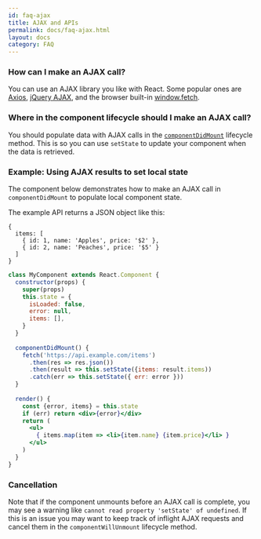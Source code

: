 ```yaml
---
id: faq-ajax
title: AJAX and APIs
permalink: docs/faq-ajax.html
layout: docs
category: FAQ
---
```


### How can I make an AJAX call?

You can use an AJAX library you like with React. Some popular ones are [Axios](https://github.com/axios/axios), [jQuery AJAX](https://api.jquery.com/jQuery.ajax/), and the browser built-in [window.fetch](https://developer.mozilla.org/en-US/docs/Web/API/Fetch_API).

### Where in the component lifecycle should I make an AJAX call?

You should populate data with AJAX calls in the [`componentDidMount`](https://reactjs.org/docs/react-component.html#mounting) lifecycle method. This is so you can use `setState` to update your component when the data is retrieved.

### Example: Using AJAX results to set local state

The component below demonstrates how to make an AJAX call in `componentDidMount` to populate local component state. 

The example API returns a JSON object like this:

```
{
  items: [
    { id: 1, name: 'Apples', price: '$2' },
    { id: 2, name: 'Peaches', price: '$5' }
  ] 
}
```

```jsx
class MyComponent extends React.Component {
  constructor(props) {
    super(props)
    this.state = {
      isLoaded: false,
      error: null,
      items: [],
    }
  }
  
  componentDidMount() {
    fetch('https://api.example.com/items')
      .then(res => res.json())
      .then(result => this.setState({items: result.items))
      .catch(err => this.setState({ err: error }))
  }
  
  render() {
    const {error, items} = this.state
    if (err) return <div>{error}</div>
    return (
      <ul>
        { items.map(item => <li>{item.name} {item.price}</li> }
      </ul>
    )
  }
}
```

### Cancellation

Note that if the component unmounts before an AJAX call is complete, you may see a warning like `cannot read property 'setState' of undefined`. If this is an issue you may want to keep track of inflight AJAX requests and cancel them in the `componentWillUnmount` lifecycle method.
